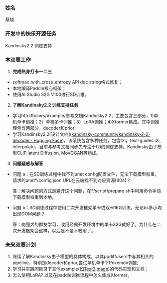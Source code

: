 ### 姓名

蔡越

### 开发中的快乐开源任务

Kandinsky2.2 训练支持

### 本双周工作

1. **完成热身打卡一二三**
  
  - softmax_with_cross_entropy API doc string格式修复；
  - 本地编译Paddle核心框架；
  - 使用AI Studio 32G V100进行SD训推。
2. **了解Kandinsky2.2 训练支持任务**
  
  - 学习hf/diffusers/example/参考文档Kandinsky2.2，主要包含三部分，1)单机单卡训推；2）单机多卡训推；3）LoRA训推；4)Xformer集成。其中训推理包含两部分，decoder和prior;
  - 学习Kandinsky2.2[设计文档]([kandinsky-community/kandinsky-2-2-decoder · Hugging Face](https://huggingface.co/kandinsky-community/kandinsky-2-2-decoder))，该系统包含多种任务，包含t2i，text-guides i2i, Interpolate，目前与参考文档同步先专注于t2i的训练支持。Kandinsky由子模型CLIP,latent Diffusion, MoVQGAN等组成。
3. **问题疑惑与解答**
  
  - 问题 a：在SD训练过程中找不到unet config配置文件，无法下载模型权重，请求的unet*/config.json URL在云端找不到对应资源(404)？
    
    答：解决问题的方式是避开这个问题，在*/script/prepare.sh中利用命令手动下载模型权重到本地。
    
  - 问题 b：SD训练过程中使用二次开发框架单卡或双卡16G训练，无论bs多小均出现OOM问题？
    
    答：向强大的群友学习，改用经典开发环境中的单卡32G就好了。为什么在二次开发框架会这样，以后是不是不敢用了。
    

### 未来双周计划

1. 继续了解Kandinsky由子模型的具体构成，以其ppdiffusers中与其相关的pipeline，特别是decoder和prior,尝试单机单卡下Pokemon训推;
2. 学习并实践同目录下其他example([如Text2Image](https://github.com/PaddlePaddle/PaddleMIX/tree/develop/ppdiffusers/examples/text_to_image))的代码实现和文档；
3. 怎么使用LoRA? 以及在paddle训推流程中怎么集成Xformer。

